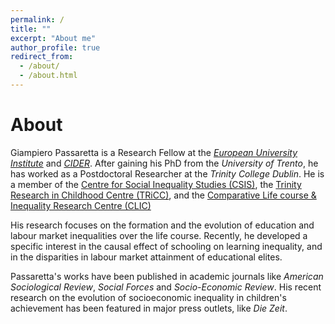 ```yaml
---
permalink: /
title: ""
excerpt: "About me"
author_profile: true
redirect_from: 
  - /about/
  - /about.html
---
```



About
======

Giampiero Passaretta is a Research Fellow at the _[European University Institute](https://www.eui.eu/en/academic-units/political-and-social-sciences)_ and _[CIDER](https://www.leibniz-bildung.de/en/cider/)_. After gaining his PhD from the _University of Trento_, he has worked as a Postdoctoral Researcher at the _Trinity College Dublin_. He is a member of the [Centre for Social Inequality Studies (CSIS)](https://r.unitn.it/en/soc/csis), the [Trinity Research in Childhood Centre (TRiCC)](https://www.tcd.ie/tricc/), and the [Comparative Life course & Inequality Research Centre (CLIC)](https://www.eui.eu/Projects/CLIC)

His research focuses on the formation and the evolution of education and labour market inequalities over the life course. Recently, he developed a specific interest in the causal effect of schooling on learning inequality, and in the disparities in labour market attainment of educational elites.  


Passaretta's works have been published in academic journals like _American Sociological Review_, _Social Forces_ and _Socio-Economic Review_. His recent research on the evolution of socioeconomic inequality in children's achievement has been featured in major press outlets, like _Die Zeit_. 
